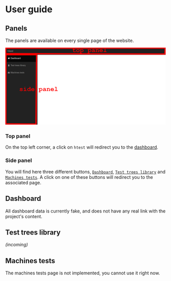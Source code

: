 # User guide

## Panels
The panels are available on every single page of the website.

![panels](./images/panels.png)

### Top panel
On the top left corner, a click on `htest` will redirect you to the [dashboard](#dashboard).

### Side panel
You will find here three different buttons, [`Dashboard`](#dashboard), [`Test trees library`](#test-trees-library) and [`Machines tests`](#machines-tests). A click on one of these buttons will redirect you to the associated page.

## Dashboard
All dashboard data is currently fake, and does not have any real link with the project's content.

## Test trees library
*(incoming)*

## Machines tests
The machines tests page is not implemented, you cannot use it right now.
